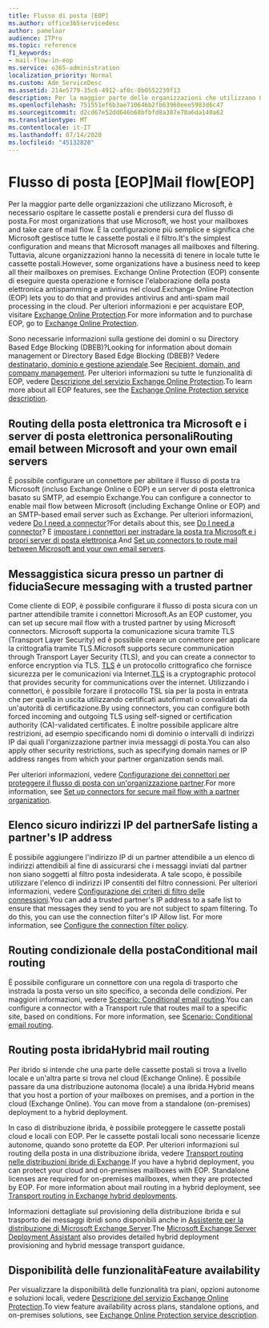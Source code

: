 ```yaml
---
title: Flusso di posta [EOP]
ms.author: office365servicedesc
author: pamelaar
audience: ITPro
ms.topic: reference
f1_keywords:
- mail-flow-in-eop
ms.service: o365-administration
localization_priority: Normal
ms.custom: Adm_ServiceDesc
ms.assetid: 214e5779-35c6-4912-af0c-8b0552239f13
description: Per la maggior parte delle organizzazioni che utilizzano Office 365, Microsoft ospita le cassette postali e gestisce la posta elettronica. È la configurazione più semplice e significa che Microsoft gestisce tutte le cassette postali e il filtro. Tuttavia, alcune organizzazioni hanno la necessità di tenere in locale tutte le cassette postali. Exchange Online Protection (EOP) consente di eseguire questa operazione e fornisce l'elaborazione della posta elettronica antispamming e antivirus nel cloud.
ms.openlocfilehash: 751551ef6b3ae710646b2fb63960eee5983d6c47
ms.sourcegitcommit: d2cd67e52dd646b68bfbfd8a387e70a6da140a62
ms.translationtype: MT
ms.contentlocale: it-IT
ms.lasthandoff: 07/14/2020
ms.locfileid: "45132820"
---
```

# <a name="mail-floweop"></a><span data-ttu-id="3e5ae-106">Flusso di posta [EOP]</span><span class="sxs-lookup"><span data-stu-id="3e5ae-106">Mail flow[EOP]</span></span>

<span data-ttu-id="3e5ae-107">Per la maggior parte delle organizzazioni che utilizzano Microsoft, è necessario ospitare le cassette postali e prendersi cura del flusso di posta.</span><span class="sxs-lookup"><span data-stu-id="3e5ae-107">For most organizations that use Microsoft, we host your mailboxes and take care of mail flow.</span></span> <span data-ttu-id="3e5ae-108">È la configurazione più semplice e significa che Microsoft gestisce tutte le cassette postali e il filtro.</span><span class="sxs-lookup"><span data-stu-id="3e5ae-108">It's the simplest configuration and means that Microsoft manages all mailboxes and filtering.</span></span> <span data-ttu-id="3e5ae-109">Tuttavia, alcune organizzazioni hanno la necessità di tenere in locale tutte le cassette postali.</span><span class="sxs-lookup"><span data-stu-id="3e5ae-109">However, some organizations have a business need to keep all their mailboxes on premises.</span></span> <span data-ttu-id="3e5ae-110">Exchange Online Protection (EOP) consente di eseguire questa operazione e fornisce l'elaborazione della posta elettronica antispamming e antivirus nel cloud.</span><span class="sxs-lookup"><span data-stu-id="3e5ae-110">Exchange Online Protection (EOP) lets you to do that and provides antivirus and anti-spam mail processing in the cloud.</span></span> <span data-ttu-id="3e5ae-111">Per ulteriori informazioni e per acquistare EOP, visitare [Exchange Online Protection](https://products.office.com/exchange/exchange-email-security-spam-protection).</span><span class="sxs-lookup"><span data-stu-id="3e5ae-111">For more information and to purchase EOP, go to [Exchange Online Protection](https://products.office.com/exchange/exchange-email-security-spam-protection).</span></span>
  
<span data-ttu-id="3e5ae-112">Sono necessarie informazioni sulla gestione dei domini o su Directory Based Edge Blocking (DBEB)?</span><span class="sxs-lookup"><span data-stu-id="3e5ae-112">Looking for information about domain management or Directory Based Edge Blocking (DBEB)?</span></span> <span data-ttu-id="3e5ae-113">Vedere [destinatario, dominio e gestione aziendale](recipient-domain-and-company-management.md).</span><span class="sxs-lookup"><span data-stu-id="3e5ae-113">See [Recipient, domain, and company management](recipient-domain-and-company-management.md).</span></span> <span data-ttu-id="3e5ae-114">Per ulteriori informazioni su tutte le funzionalità di EOP, vedere [Descrizione del servizio Exchange Online Protection](exchange-online-protection-service-description.md).</span><span class="sxs-lookup"><span data-stu-id="3e5ae-114">To learn more about all EOP features, see the [Exchange Online Protection service description](exchange-online-protection-service-description.md).</span></span>
  
## <a name="routing-email-between-microsoft-and-your-own-email-servers"></a><span data-ttu-id="3e5ae-115">Routing della posta elettronica tra Microsoft e i server di posta elettronica personali</span><span class="sxs-lookup"><span data-stu-id="3e5ae-115">Routing email between Microsoft and your own email servers</span></span>

<span data-ttu-id="3e5ae-116">È possibile configurare un connettore per abilitare il flusso di posta tra Microsoft (incluso Exchange Online o EOP) e un server di posta elettronica basato su SMTP, ad esempio Exchange.</span><span class="sxs-lookup"><span data-stu-id="3e5ae-116">You can configure a connector to enable mail flow between Microsoft (including Exchange Online or EOP) and an SMTP-based email server such as Exchange.</span></span> <span data-ttu-id="3e5ae-117">Per ulteriori informazioni, vedere [Do I need a connector](https://docs.microsoft.com/exchange/mail-flow-best-practices/use-connectors-to-configure-mail-flow/do-i-need-to-create-a-connector)?</span><span class="sxs-lookup"><span data-stu-id="3e5ae-117">For details about this, see [Do I need a connector](https://docs.microsoft.com/exchange/mail-flow-best-practices/use-connectors-to-configure-mail-flow/do-i-need-to-create-a-connector)?</span></span> <span data-ttu-id="3e5ae-118">E [impostare i connettori per instradare la posta tra Microsoft e i propri server di posta elettronica](https://docs.microsoft.com/exchange/mail-flow-best-practices/use-connectors-to-configure-mail-flow/set-up-connectors-to-route-mail).</span><span class="sxs-lookup"><span data-stu-id="3e5ae-118">And [Set up connectors to route mail between Microsoft and your own email servers](https://docs.microsoft.com/exchange/mail-flow-best-practices/use-connectors-to-configure-mail-flow/set-up-connectors-to-route-mail).</span></span>
  
## <a name="secure-messaging-with-a-trusted-partner"></a><span data-ttu-id="3e5ae-119">Messaggistica sicura presso un partner di fiducia</span><span class="sxs-lookup"><span data-stu-id="3e5ae-119">Secure messaging with a trusted partner</span></span>

<span data-ttu-id="3e5ae-120">Come cliente di EOP, è possibile configurare il flusso di posta sicura con un partner attendibile tramite i connettori Microsoft.</span><span class="sxs-lookup"><span data-stu-id="3e5ae-120">As an EOP customer, you can set up secure mail flow with a trusted partner by using Microsoft connectors.</span></span> <span data-ttu-id="3e5ae-121">Microsoft supporta la comunicazione sicura tramite TLS (Transport Layer Security) ed è possibile creare un connettore per applicare la crittografia tramite TLS.</span><span class="sxs-lookup"><span data-stu-id="3e5ae-121">Microsoft supports secure communication through Transport Layer Security (TLS), and you can create a connector to enforce encryption via TLS.</span></span> <span data-ttu-id="3e5ae-122">[TLS](https://docs.microsoft.com/microsoft-365/compliance/exchange-online-uses-tls-to-secure-email-connections) è un protocollo crittografico che fornisce sicurezza per le comunicazioni via Internet.</span><span class="sxs-lookup"><span data-stu-id="3e5ae-122">[TLS](https://docs.microsoft.com/microsoft-365/compliance/exchange-online-uses-tls-to-secure-email-connections) is a cryptographic protocol that provides security for communications over the internet.</span></span> <span data-ttu-id="3e5ae-123">Utilizzando i connettori, è possibile forzare il protocollo TSL sia per la posta in entrata che per quella in uscita utilizzando certificati autofirmati o convalidati da un'autorità di certificazione.</span><span class="sxs-lookup"><span data-stu-id="3e5ae-123">By using connectors, you can configure both forced incoming and outgoing TLS using self-signed or certification authority (CA)-validated certificates.</span></span> <span data-ttu-id="3e5ae-124">È inoltre possibile applicare altre restrizioni, ad esempio specificando nomi di dominio o intervalli di indirizzi IP dai quali l'organizzazione partner invia messaggi di posta.</span><span class="sxs-lookup"><span data-stu-id="3e5ae-124">You can also apply other security restrictions, such as specifying domain names or IP address ranges from which your partner organization sends mail.</span></span> 
  
<span data-ttu-id="3e5ae-125">Per ulteriori informazioni, vedere [Configurazione dei connettori per proteggere il flusso di posta con un'organizzazione partner](https://docs.microsoft.com/exchange/mail-flow-best-practices/use-connectors-to-configure-mail-flow/set-up-connectors-for-secure-mail-flow-with-a-partner).</span><span class="sxs-lookup"><span data-stu-id="3e5ae-125">For more information, see [Set up connectors for secure mail flow with a partner organization](https://docs.microsoft.com/exchange/mail-flow-best-practices/use-connectors-to-configure-mail-flow/set-up-connectors-for-secure-mail-flow-with-a-partner).</span></span>
  
## <a name="safe-listing-a-partners-ip-address"></a><span data-ttu-id="3e5ae-126">Elenco sicuro indirizzi IP del partner</span><span class="sxs-lookup"><span data-stu-id="3e5ae-126">Safe listing a partner's IP address</span></span>

<span data-ttu-id="3e5ae-p106">È possibile aggiungere l'indirizzo IP di un partner attendibile a un elenco di indirizzi attendibili al fine di assicurarsi che i messaggi inviati dal partner non siano soggetti al filtro posta indesiderata. A tale scopo, è possibile utilizzare l'elenco di indirizzi IP consentiti del filtro connessioni. Per ulteriori informazioni, vedere [Configurazione dei criteri di filtro delle connessioni](https://go.microsoft.com/fwlink/p/?LinkID=287108).</span><span class="sxs-lookup"><span data-stu-id="3e5ae-p106">You can add a trusted partner's IP address to a safe list to ensure that messages they send to you are not subject to spam filtering. To do this, you can use the connection filter's IP Allow list. For more information, see [Configure the connection filter policy](https://go.microsoft.com/fwlink/p/?LinkID=287108).</span></span>
  
## <a name="conditional-mail-routing"></a><span data-ttu-id="3e5ae-130">Routing condizionale della posta</span><span class="sxs-lookup"><span data-stu-id="3e5ae-130">Conditional mail routing</span></span>

<span data-ttu-id="3e5ae-p107">È possibile configurare un connettore con una regola di trasporto che instrada la posta verso un sito specifico, a seconda delle condizioni. Per maggiori informazioni, vedere [Scenario: Conditional email routing](https://docs.microsoft.com/exchange/mail-flow-best-practices/use-connectors-to-configure-mail-flow/conditional-mail-routing).</span><span class="sxs-lookup"><span data-stu-id="3e5ae-p107">You can configure a connector with a Transport rule that routes mail to a specific site, based on conditions. For more information, see [Scenario: Conditional email routing](https://docs.microsoft.com/exchange/mail-flow-best-practices/use-connectors-to-configure-mail-flow/conditional-mail-routing).</span></span>
  
## <a name="hybrid-mail-routing"></a><span data-ttu-id="3e5ae-133">Routing posta ibrida</span><span class="sxs-lookup"><span data-stu-id="3e5ae-133">Hybrid mail routing</span></span>

<span data-ttu-id="3e5ae-p108">Per ibrido si intende che una parte delle cassette postali si trova a livello locale e un'altra parte si trova nel cloud (Exchange Online). È possibile passare da una distribuzione autonoma (locale) a una ibrida.</span><span class="sxs-lookup"><span data-stu-id="3e5ae-p108">Hybrid means that you host a portion of your mailboxes on premises, and a portion in the cloud (Exchange Online). You can move from a standalone (on-premises) deployment to a hybrid deployment.</span></span>
  
<span data-ttu-id="3e5ae-p109">In caso di distribuzione ibrida, è possibile proteggere le cassette postali cloud e locali con EOP. Per le cassette postali locali sono necessarie licenze autonome, quando sono protette da EOP. Per ulteriori informazioni sul routing della posta in una distribuzione ibrida, vedere [Transport routing nelle distribuzioni ibride di Exchange](https://go.microsoft.com/fwlink/p/?LinkId=271757).</span><span class="sxs-lookup"><span data-stu-id="3e5ae-p109">If you have a hybrid deployment, you can protect your cloud and on-premises mailboxes with EOP. Standalone licenses are required for on-premises mailboxes, when they are protected by EOP. For more information about mail routing in a hybrid deployment, see [Transport routing in Exchange hybrid deployments](https://go.microsoft.com/fwlink/p/?LinkId=271757).</span></span>
  
<span data-ttu-id="3e5ae-139">Informazioni dettagliate sul provisioning della distribuzione ibrida e sul trasporto dei messaggi ibridi sono disponibili anche in [Assistente per la distribuzione di Microsoft Exchange Server](https://go.microsoft.com/fwlink/p/?LinkId=287036).</span><span class="sxs-lookup"><span data-stu-id="3e5ae-139">The [Microsoft Exchange Server Deployment Assistant](https://go.microsoft.com/fwlink/p/?LinkId=287036) also provides detailed hybrid deployment provisioning and hybrid message transport guidance.</span></span> 
  
## <a name="feature-availability"></a><span data-ttu-id="3e5ae-140">Disponibilità delle funzionalità</span><span class="sxs-lookup"><span data-stu-id="3e5ae-140">Feature availability</span></span>

<span data-ttu-id="3e5ae-141">Per visualizzare la disponibilità delle funzionalità tra piani, opzioni autonome e soluzioni locali, vedere [Descrizione del servizio Exchange Online Protection](exchange-online-protection-service-description.md).</span><span class="sxs-lookup"><span data-stu-id="3e5ae-141">To view feature availability across plans, standalone options, and on-premises solutions, see [Exchange Online Protection service description](exchange-online-protection-service-description.md).</span></span>
